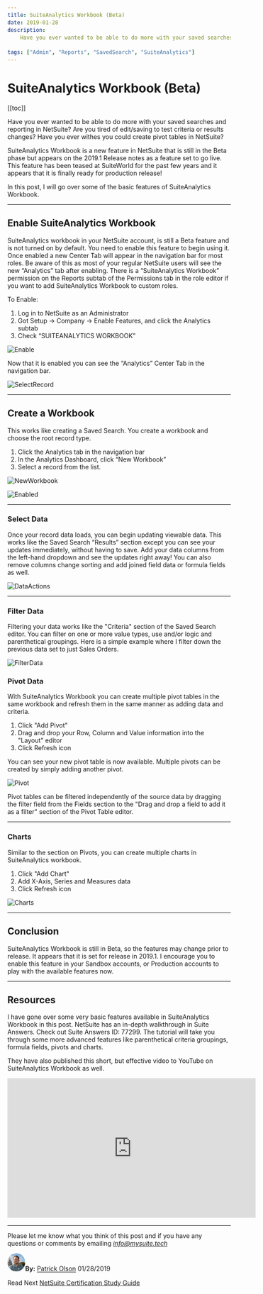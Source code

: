 ```yaml
---
title: SuiteAnalytics Workbook (Beta)
date: 2019-01-28
description:
    Have you ever wanted to be able to do more with your saved searches and reporting in NetSuite? Are you tired of edit/saving to test criteria or results changes? Have you ever withes you could create pivot tables in NetSuite?

tags: ["Admin", "Reports", "SavedSearch", "SuiteAnalytics"]
---
```


# SuiteAnalytics Workbook (Beta)

[[toc]]

Have you ever wanted to be able to do more with your saved searches and reporting in NetSuite? Are you tired of edit/saving to test criteria or results changes? Have you ever withes you could create pivot tables in NetSuite?

SuiteAnalytics Workbook is a new feature in NetSuite that is still in the Beta phase but appears on the 2019.1 Release notes as a feature set to go live. This feature has been teased at SuiteWorld for the past few years and it appears that it is finally ready for production release!

In this post, I will go over some of the basic features of SuiteAnalytics Workbook.

---


## Enable SuiteAnalytics Workbook

SuiteAnalytics workbook in your NetSuite account, is still a Beta feature and is not turned on by default. You need to enable this feature to begin using it. Once enabled a new Center Tab will appear in the navigation bar for most roles. Be aware of this as most of your regular NetSuite users will see the new “Analytics” tab after enabling. There is a “SuiteAnalytics Workbook” permission on the Reports subtab of the Permissions tab in the role editor if you want to add SuiteAnalytics Workbook to custom roles.

To Enable:

1.	Log in to NetSuite as an Administrator
2.	Got Setup -> Company -> Enable Features, and click the Analytics subtab
3.	Check “SUITEANALYTICS WORKBOOK”

![Enable](https://i.imgur.com/EzQJrl3.png "Enable SuiteAnalytics Workbook")

Now that it is enabled you can see the “Analytics” Center Tab in the navigation bar.

![SelectRecord](https://i.imgur.com/cP8h5SJ.png "Select Record Type")

---

## Create a Workbook

This works like creating a Saved Search. You create a workbook and choose the root record type.
1.	Click the Analytics tab in the navigation bar
2.	In the Analytics Dashboard, click “New Workbook”
3.	Select a record from the list.

![NewWorkbook](https://i.imgur.com/AOyqu5q.png "New Workbook")

![Enabled](https://i.imgur.com/SFJZu3P.png "Analytics tab")

---

### Select Data

Once your record data loads, you can begin updating viewable data. This works like the Saved Search “Results” section except you can see your updates immediately, without having to save. Add your data columns from the left-hand dropdown and see the updates right away! You can also remove columns change sorting and add joined field data or formula fields as well.


![DataActions](https://i.imgur.com/h1iyrEw.gif "Add and update Data Columns")

---

### Filter Data

Filtering your data works like the "Criteria" section of the Saved Search editor. You can filter on one or more value types, use and/or logic and parenthetical groupings. Here is a simple example where I filter down the previous data set to just Sales Orders.

![FilterData](https://i.imgur.com/xr8rntW.gif "Add Criteria Filters")

### Pivot Data

With SuiteAnalytics Workbook you can create multiple pivot tables in the same workbook and refresh them in the same manner as adding data and criteria.

1. Click "Add Pivot"
2. Drag and drop your Row, Column and Value information into the "Layout" editor
3. Click Refresh icon

You can see your new pivot table is now available. Multiple pivots can be created by simply adding another pivot.

![Pivot](https://i.imgur.com/XpNK3Rf.png "Create Pivot Tables")

Pivot tables can be filtered independently of the source data by dragging the filter field from the Fields section to the "Drag and drop a field to add it as a filter" section of the Pivot Table editor.

---

### Charts

Similar to the section on Pivots, you can create multiple charts in SuiteAnalytics workbook.

1. Click "Add Chart"
2. Add X-Axis, Series and Measures data
3. Click Refresh icon

![Charts](https://i.imgur.com/VYjXtM6.png "Create Charts")

---

## Conclusion

SuiteAnalytics Workbook is still in Beta, so the features may change prior to release. It appears that it is set for release in 2019.1. I encourage you to enable this feature in your Sandbox accounts, or Production accounts to play with the available features now.

---

## Resources

I have gone over some very basic features available in SuiteAnalytics Workbook in this post. NetSuite has an in-depth walkthrough in Suite Answers. Check out Suite Answers ID: 77299. The tutorial will take you through some more advanced features like parenthetical criteria groupings, formula fields, pivots and charts.

They have also published this short, but effective video to YouTube on SuiteAnalytics Workbook as well. 

<iframe width="560" height="315" src="https://www.youtube.com/embed/379BNC9SpcU" frameborder="0" allow="accelerometer; autoplay; encrypted-media; gyroscope; picture-in-picture" allowfullscreen></iframe>

---

Please let me know what you think of this post and if you have any questions or comments by emailing [*info@mysuite.tech*](mailto:info@mysuite.tech)

<a href="https://www.linkedin.com/in/patrick-olson-pmp-csm-137a9435/" target="_blank"><img src="./img/profile.jpg" title="Patrick Olson - LinkedIn Profile" alt="Patrick Olson - LinkedIn Profile" width=8% height="auto" style="border-radius: 50%;"></a>**By:** [Patrick Olson](https://www.linkedin.com/in/patrick-olson-pmp-csm-137a9435/)
01/28/2019 

<div class="sharethis-inline-share-buttons"></div>

<TagList />

Read Next [NetSuite Certification Study Guide](https://mysuite.tech/blog/getcertified.html)
